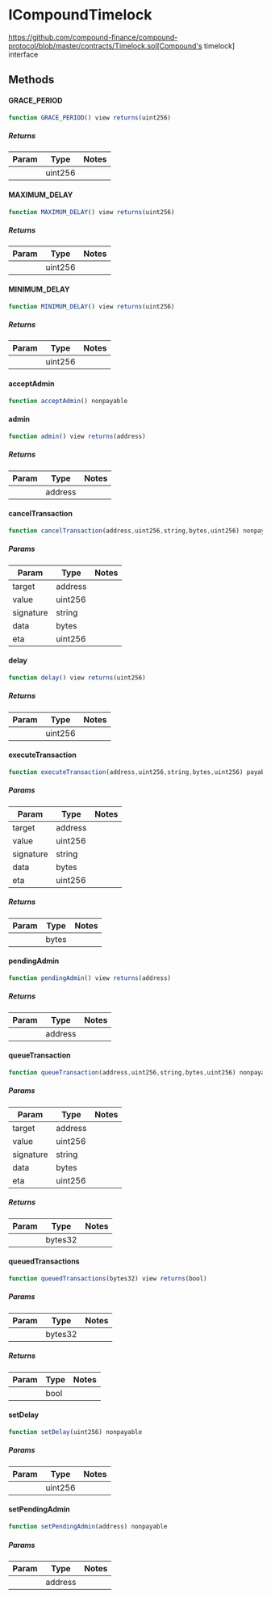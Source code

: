 # ICompoundTimelock


https://github.com/compound-finance/compound-protocol/blob/master/contracts/Timelock.sol[Compound's timelock] interface

## Methods

#### GRACE_PERIOD

```javascript
function GRACE_PERIOD() view returns(uint256)
```

##### Returns

| Param | Type | Notes |
| ----- | ---- | ----- |
|  | uint256 |  |

#### MAXIMUM_DELAY

```javascript
function MAXIMUM_DELAY() view returns(uint256)
```

##### Returns

| Param | Type | Notes |
| ----- | ---- | ----- |
|  | uint256 |  |

#### MINIMUM_DELAY

```javascript
function MINIMUM_DELAY() view returns(uint256)
```

##### Returns

| Param | Type | Notes |
| ----- | ---- | ----- |
|  | uint256 |  |

#### acceptAdmin

```javascript
function acceptAdmin() nonpayable
```

#### admin

```javascript
function admin() view returns(address)
```

##### Returns

| Param | Type | Notes |
| ----- | ---- | ----- |
|  | address |  |

#### cancelTransaction

```javascript
function cancelTransaction(address,uint256,string,bytes,uint256) nonpayable
```

##### Params

| Param | Type | Notes |
| ----- | ---- | ----- |
| target | address |  |
| value | uint256 |  |
| signature | string |  |
| data | bytes |  |
| eta | uint256 |  |

#### delay

```javascript
function delay() view returns(uint256)
```

##### Returns

| Param | Type | Notes |
| ----- | ---- | ----- |
|  | uint256 |  |

#### executeTransaction

```javascript
function executeTransaction(address,uint256,string,bytes,uint256) payable returns(bytes)
```

##### Params

| Param | Type | Notes |
| ----- | ---- | ----- |
| target | address |  |
| value | uint256 |  |
| signature | string |  |
| data | bytes |  |
| eta | uint256 |  |

##### Returns

| Param | Type | Notes |
| ----- | ---- | ----- |
|  | bytes |  |

#### pendingAdmin

```javascript
function pendingAdmin() view returns(address)
```

##### Returns

| Param | Type | Notes |
| ----- | ---- | ----- |
|  | address |  |

#### queueTransaction

```javascript
function queueTransaction(address,uint256,string,bytes,uint256) nonpayable returns(bytes32)
```

##### Params

| Param | Type | Notes |
| ----- | ---- | ----- |
| target | address |  |
| value | uint256 |  |
| signature | string |  |
| data | bytes |  |
| eta | uint256 |  |

##### Returns

| Param | Type | Notes |
| ----- | ---- | ----- |
|  | bytes32 |  |

#### queuedTransactions

```javascript
function queuedTransactions(bytes32) view returns(bool)
```

##### Params

| Param | Type | Notes |
| ----- | ---- | ----- |
|  | bytes32 |  |

##### Returns

| Param | Type | Notes |
| ----- | ---- | ----- |
|  | bool |  |

#### setDelay

```javascript
function setDelay(uint256) nonpayable
```

##### Params

| Param | Type | Notes |
| ----- | ---- | ----- |
|  | uint256 |  |

#### setPendingAdmin

```javascript
function setPendingAdmin(address) nonpayable
```

##### Params

| Param | Type | Notes |
| ----- | ---- | ----- |
|  | address |  |
